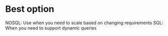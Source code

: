 # Best option

NOSQL: Use when you need to scale based on changing requirements
SQL: When you need to support dynamic queries